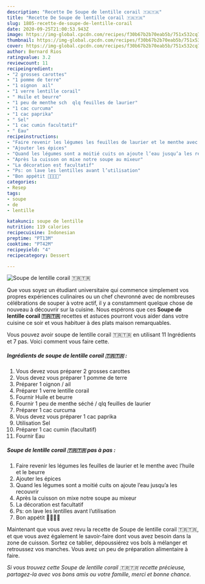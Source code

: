 ```yaml
---
description: "Recette De Soupe de lentille corail 🇹🇷🇹🇷"
title: "Recette De Soupe de lentille corail 🇹🇷🇹🇷"
slug: 1805-recette-de-soupe-de-lentille-corail
date: 2020-09-25T21:00:53.943Z
image: https://img-global.cpcdn.com/recipes/f30b67b2b70eab5b/751x532cq70/soupe-de-lentille-corail-🇹🇷🇹🇷-photo-principale-de-la-recette.jpg
thumbnail: https://img-global.cpcdn.com/recipes/f30b67b2b70eab5b/751x532cq70/soupe-de-lentille-corail-🇹🇷🇹🇷-photo-principale-de-la-recette.jpg
cover: https://img-global.cpcdn.com/recipes/f30b67b2b70eab5b/751x532cq70/soupe-de-lentille-corail-🇹🇷🇹🇷-photo-principale-de-la-recette.jpg
author: Bernard Rios
ratingvalue: 3.2
reviewcount: 11
recipeingredient:
- "2 grosses carottes"
- "1 pomme de terre"
- "1 oignon  ail"
- "1 verre lentille corail"
- " Huile et beurre"
- "1 peu de menthe sch  qlq feuilles de laurier"
- "1 cac curcuma"
- "1 cac paprika"
- " Sel"
- "1 cac cumin facultatif"
- " Eau"
recipeinstructions:
- "Faire revenir les légumes les feuilles de laurier et le menthe avec l’huile et le beurre"
- "Ajouter les épices"
- "Quand les légumes sont a moitié cuits on ajoute l’eau jusqu’a les recouvrir"
- "Après la cuisson on mixe notre soupe au mixeur"
- "La décoration est facultatif"
- "Ps: on lave les lentilles avant l’utilisation"
- "Bon appétit 🙏🏻🙏🏻"
categories:
- Resep
tags:
- soupe
- de
- lentille

katakunci: soupe de lentille 
nutrition: 119 calories
recipecuisine: Indonesian
preptime: "PT13M"
cooktime: "PT42M"
recipeyield: "4"
recipecategory: Dessert

---
```



![Soupe de lentille corail 🇹🇷🇹🇷](https://img-global.cpcdn.com/recipes/f30b67b2b70eab5b/751x532cq70/soupe-de-lentille-corail-🇹🇷🇹🇷-photo-principale-de-la-recette.jpg)

Que vous soyez un étudiant universitaire qui commence simplement vos propres expériences culinaires ou un chef chevronné avec de nombreuses célébrations de souper à votre actif, il y a constamment quelque chose de nouveau à découvrir sur la cuisine. Nous espérons que ces <strong> Soupe de lentille corail 🇹🇷🇹🇷 </strong> recettes et astuces pourront vous aider dans votre cuisine ce soir et vous habituer à des plats maison remarquables.

<!--inarticleads1-->

Vous pouvez avoir soupe de lentille corail 🇹🇷🇹🇷 en utilisant 11 Ingrédients et 7 pas. Voici comment vous faire cette.

##### Ingrédients de soupe de lentille corail 🇹🇷🇹🇷 :

1. Vous devez vous préparer 2 grosses carottes
1. Vous devez vous préparer 1 pomme de terre
1. Préparer 1 oignon / ail
1. Préparer 1 verre lentille corail
1. Fournir  Huile et beurre
1. Fournir 1 peu de menthe séché / qlq feuilles de laurier
1. Préparer 1 cac curcuma
1. Vous devez vous préparer 1 cac paprika
1. Utilisation  Sel
1. Préparer 1 cac cumin (facultatif)
1. Fournir  Eau




<!--inarticleads2-->

##### Soupe de lentille corail 🇹🇷🇹🇷 pas à pas :

1. Faire revenir les légumes les feuilles de laurier et le menthe avec l’huile et le beurre
1. Ajouter les épices
1. Quand les légumes sont a moitié cuits on ajoute l’eau jusqu’a les recouvrir
1. Après la cuisson on mixe notre soupe au mixeur
1. La décoration est facultatif
1. Ps: on lave les lentilles avant l’utilisation
1. Bon appétit 🙏🏻🙏🏻




<!--inarticleads1-->

<p>
Maintenant que vous avez revu la recette de Soupe de lentille corail 🇹🇷🇹🇷, et que vous avez également le savoir-faire dont vous avez besoin dans la zone de cuisson. Sortez ce tablier, dépoussiérez vos bols à mélanger et retroussez vos manches. Vous avez un peu de préparation alimentaire à faire.
</p>

<p>
<i>Si vous trouvez cette Soupe de lentille corail 🇹🇷🇹🇷 recette précieuse, partagez-la avec vos bons amis ou votre famille, merci et bonne chance.</i>
</p>
